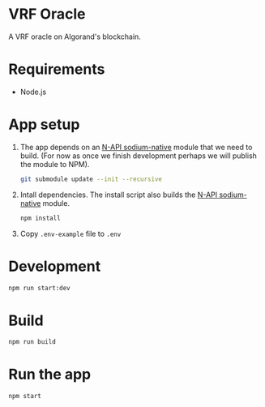 # VRF Oracle

A VRF oracle on Algorand's blockchain.

# Requirements

- Node.js

# App setup

1. The app depends on an [N-API sodium-native](https://github.com/appliedblockchain/sodium-native) module that we need to build. (For now as once we finish development perhaps we will publish the module to NPM).
    ```sh
    git submodule update --init --recursive
    ```

2. Intall dependencies. The install script also builds the [N-API sodium-native](https://github.com/appliedblockchain/sodium-native) module.

    ```sh
    npm install
    ```
3. Copy `.env-example` file to `.env`

# Development

```sh
npm run start:dev
```


# Build

```sh
npm run build
```

# Run the app

```sh
npm start
```
